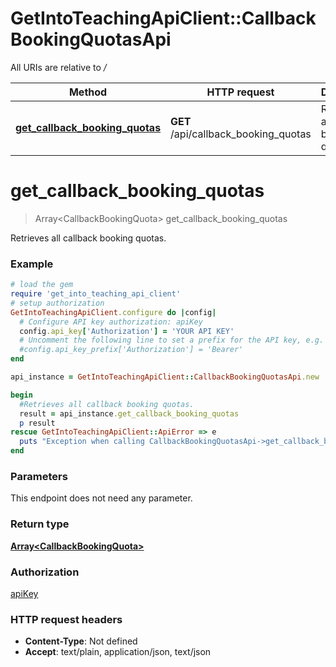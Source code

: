 # GetIntoTeachingApiClient::CallbackBookingQuotasApi

All URIs are relative to */*

Method | HTTP request | Description
------------- | ------------- | -------------
[**get_callback_booking_quotas**](CallbackBookingQuotasApi.md#get_callback_booking_quotas) | **GET** /api/callback_booking_quotas | Retrieves all callback booking quotas.

# **get_callback_booking_quotas**
> Array&lt;CallbackBookingQuota&gt; get_callback_booking_quotas

Retrieves all callback booking quotas.

### Example
```ruby
# load the gem
require 'get_into_teaching_api_client'
# setup authorization
GetIntoTeachingApiClient.configure do |config|
  # Configure API key authorization: apiKey
  config.api_key['Authorization'] = 'YOUR API KEY'
  # Uncomment the following line to set a prefix for the API key, e.g. 'Bearer' (defaults to nil)
  #config.api_key_prefix['Authorization'] = 'Bearer'
end

api_instance = GetIntoTeachingApiClient::CallbackBookingQuotasApi.new

begin
  #Retrieves all callback booking quotas.
  result = api_instance.get_callback_booking_quotas
  p result
rescue GetIntoTeachingApiClient::ApiError => e
  puts "Exception when calling CallbackBookingQuotasApi->get_callback_booking_quotas: #{e}"
end
```

### Parameters
This endpoint does not need any parameter.

### Return type

[**Array&lt;CallbackBookingQuota&gt;**](CallbackBookingQuota.md)

### Authorization

[apiKey](../README.md#apiKey)

### HTTP request headers

 - **Content-Type**: Not defined
 - **Accept**: text/plain, application/json, text/json



